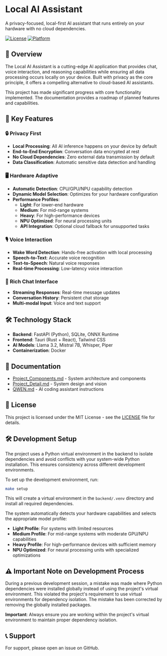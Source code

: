 # Local AI Assistant

A privacy-focused, local-first AI assistant that runs entirely on your hardware with no cloud dependencies.

[![License](https://img.shields.io/badge/license-MIT-blue.svg)](LICENSE)
[![Platform](https://img.shields.io/badge/platform-Windows%20%7C%20macOS%20%7C%20Linux-lightgrey)](#)

## 🚀 Overview

The Local AI Assistant is a cutting-edge AI application that provides chat, voice interaction, and reasoning capabilities while ensuring all data processing occurs locally on your device. Built with privacy as the core principle, it offers a compelling alternative to cloud-based AI assistants.

This project has made significant progress with core functionality implemented. The documentation provides a roadmap of planned features and capabilities.

## 🌟 Key Features

### 🔒 Privacy First
- **Local Processing**: All AI inference happens on your device by default
- **End-to-End Encryption**: Conversation data encrypted at rest
- **No Cloud Dependencies**: Zero external data transmission by default
- **Data Classification**: Automatic sensitive data detection and handling

### 🖥️ Hardware Adaptive
- **Automatic Detection**: CPU/GPU/NPU capability detection
- **Dynamic Model Selection**: Optimizes for your hardware configuration
- **Performance Profiles**: 
  - **Light**: For lower-end hardware
  - **Medium**: For mid-range systems
  - **Heavy**: For high-performance devices
  - **NPU Optimized**: For neural processing units
  - **API Integration**: Optional cloud fallback for unsupported tasks

### 🎙️ Voice Interaction
- **Wake Word Detection**: Hands-free activation with local processing
- **Speech-to-Text**: Accurate voice recognition
- **Text-to-Speech**: Natural voice responses
- **Real-time Processing**: Low-latency voice interaction

### 💬 Rich Chat Interface
- **Streaming Responses**: Real-time message updates
- **Conversation History**: Persistent chat storage
- **Multi-modal Input**: Voice and text support

## 🛠️ Technology Stack

- **Backend**: FastAPI (Python), SQLite, ONNX Runtime
- **Frontend**: Tauri (Rust + React), Tailwind CSS
- **AI Models**: Llama 3.2, Mistral 7B, Whisper, Piper
- **Containerization**: Docker

## 📖 Documentation

- [Project_Components.md](Project_Components.md) - System architecture and components
- [Project_Detail.md](Project_Detail.md) - System design and vision
- [QWEN.md](QWEN.md) - AI coding assistant instructions

## 📄 License

This project is licensed under the MIT License - see the [LICENSE](LICENSE) file for details.

## 🛠️ Development Setup

The project uses a Python virtual environment in the backend to isolate dependencies and avoid conflicts with your system-wide Python installation. This ensures consistency across different development environments.

To set up the development environment, run:

```bash
make setup
```

This will create a virtual environment in the `backend/.venv` directory and install all required dependencies.

The system automatically detects your hardware capabilities and selects the appropriate model profile:
- **Light Profile**: For systems with limited resources
- **Medium Profile**: For mid-range systems with moderate GPU/NPU capabilities  
- **Heavy Profile**: For high-performance devices with sufficient memory
- **NPU Optimized**: For neural processing units with specialized optimizations

## ⚠️ Important Note on Development Process

During a previous development session, a mistake was made where Python dependencies were installed globally instead of using the project's virtual environment. This violated the project's requirement to use virtual environments for dependency isolation. The mistake has been corrected by removing the globally installed packages.

**Important**: Always ensure you are working within the project's virtual environment to maintain proper dependency isolation.

## 📞 Support

For support, please open an issue on GitHub.
